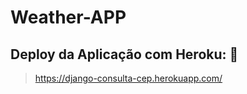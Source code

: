 # Weather-APP



## Deploy da Aplicação com Heroku: :dash:



> https://django-consulta-cep.herokuapp.com/
